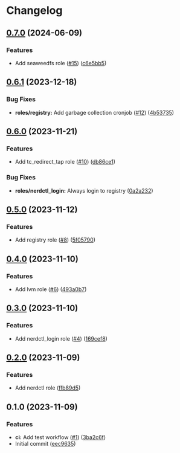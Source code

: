 # Changelog

## [0.7.0](https://github.com/hostinger/ansible-collection-common/compare/v0.6.1...v0.7.0) (2024-06-09)


### Features

* Add seaweedfs role ([#15](https://github.com/hostinger/ansible-collection-common/issues/15)) ([c6e5bb5](https://github.com/hostinger/ansible-collection-common/commit/c6e5bb58a6ce35c847b1ee70d807767938a02bb1))

## [0.6.1](https://github.com/hostinger/ansible-collection-common/compare/v0.6.0...v0.6.1) (2023-12-18)


### Bug Fixes

* **roles/registry:** Add garbage collection cronjob ([#12](https://github.com/hostinger/ansible-collection-common/issues/12)) ([4b53735](https://github.com/hostinger/ansible-collection-common/commit/4b537351dfc28caafd9942bf682c800b68616363))

## [0.6.0](https://github.com/hostinger/ansible-collection-common/compare/v0.5.0...v0.6.0) (2023-11-21)


### Features

* Add tc_redirect_tap role ([#10](https://github.com/hostinger/ansible-collection-common/issues/10)) ([db86ce1](https://github.com/hostinger/ansible-collection-common/commit/db86ce1d171432a37224627928aed6868c45ec73))


### Bug Fixes

* **roles/nerdctl_login:** Always login to registry ([0a2a232](https://github.com/hostinger/ansible-collection-common/commit/0a2a232b7011b5135a263607483a6bfb6d5727ab))

## [0.5.0](https://github.com/hostinger/ansible-collection-common/compare/v0.4.0...v0.5.0) (2023-11-12)


### Features

* Add registry role ([#8](https://github.com/hostinger/ansible-collection-common/issues/8)) ([5f05790](https://github.com/hostinger/ansible-collection-common/commit/5f05790602781c6b26b90a98a805e1de0bc1424e))

## [0.4.0](https://github.com/hostinger/ansible-collection-common/compare/v0.3.0...v0.4.0) (2023-11-10)


### Features

* Add lvm role ([#6](https://github.com/hostinger/ansible-collection-common/issues/6)) ([493a0b7](https://github.com/hostinger/ansible-collection-common/commit/493a0b73796bea1dede1d1710588b9524d8fc3bc))

## [0.3.0](https://github.com/hostinger/ansible-collection-common/compare/v0.2.0...v0.3.0) (2023-11-10)


### Features

* Add nerdctl_login role ([#4](https://github.com/hostinger/ansible-collection-common/issues/4)) ([169cef8](https://github.com/hostinger/ansible-collection-common/commit/169cef870080c6530961c3e34d7eef616920750b))

## [0.2.0](https://github.com/hostinger/ansible-collection-common/compare/v0.1.0...v0.2.0) (2023-11-09)


### Features

* Add nerdctl role ([ffb89d5](https://github.com/hostinger/ansible-collection-common/commit/ffb89d57540a7af44173363eca10e3f7da0fed66))

## 0.1.0 (2023-11-09)


### Features

* **ci:** Add test workflow ([#1](https://github.com/hostinger/ansible-collection-common/issues/1)) ([3ba2c6f](https://github.com/hostinger/ansible-collection-common/commit/3ba2c6f48d6c993794ae6bc6ae4916978c4e5690))
* Initial commit ([eec9635](https://github.com/hostinger/ansible-collection-common/commit/eec96359db09662b5058ae53987b2498b4945adb))

